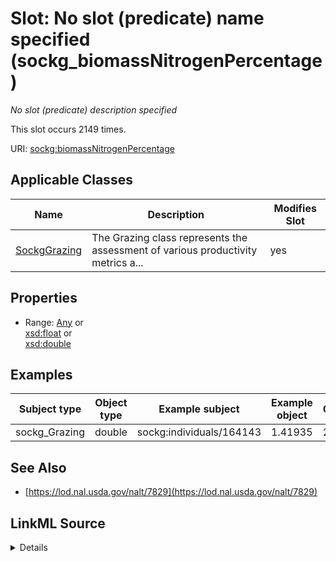 

# Slot: No slot (predicate) name specified (sockg_biomassNitrogenPercentage)


_No slot (predicate) description specified_






This slot occurs 2149 times.


URI: [sockg:biomassNitrogenPercentage](https://idir.uta.edu/sockg-ontology/docs/biomassNitrogenPercentage)



<!-- no inheritance hierarchy -->





## Applicable Classes

| Name | Description | Modifies Slot |
| --- | --- | --- |
| [SockgGrazing](../classes/SockgGrazing.md) | The Grazing class represents the assessment of various productivity metrics a... |  yes  |







## Properties

* Range: [Any](../classes/Any.md)&nbsp;or&nbsp;<br />[xsd:float](http://www.w3.org/2001/XMLSchema#float)&nbsp;or&nbsp;<br />[xsd:double](http://www.w3.org/2001/XMLSchema#double)






## Examples

| Subject type | Object type | Example subject | Example object | Occurrences |
| --- | --- | --- | --- | --- |
| sockg_Grazing | double | sockg:individuals/164143 | 1.41935 | 2149 |


## See Also

* [https://lod.nal.usda.gov/nalt/7829](https://lod.nal.usda.gov/nalt/7829)



## LinkML Source

<details>

```yaml
name: sockg_biomassNitrogenPercentage
annotations:
  count:
    tag: count
    value: 2149
description: No slot (predicate) description specified
title: No slot (predicate) name specified
examples:
- object:
    example_object: '1.41935'
    example_object_type: double
    example_predicate: sockg:biomassNitrogenPercentage
    example_subject: sockg:individuals/164143
    example_subject_type: sockg_Grazing
from_schema: soc-kg
see_also:
- https://lod.nal.usda.gov/nalt/7829
rank: 1000
domain: sockg_Grazing
slot_uri: sockg:biomassNitrogenPercentage
alias: sockg_biomassNitrogenPercentage
domain_of:
- sockg_Grazing
range: Any
any_of:
- range: float
- range: double

```
</details>